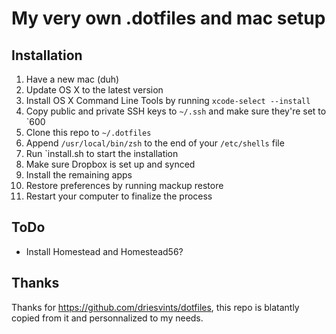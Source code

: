 # My very own .dotfiles and mac setup

## Installation

1. Have a new mac (duh)
2. Update OS X to the latest version
3. Install OS X Command Line Tools by running `xcode-select --install`
4. Copy public and private SSH keys to `~/.ssh` and make sure they're set to `600
5. Clone this repo to `~/.dotfiles`
6. Append `/usr/local/bin/zsh` to the end of your `/etc/shells` file
7. Run `install.sh to start the installation
8. Make sure Dropbox is set up and synced
9. Install the remaining apps
10. Restore preferences by running mackup restore
11. Restart your computer to finalize the process

## ToDo

- Install Homestead and Homestead56?

## Thanks

Thanks for https://github.com/driesvints/dotfiles, this repo is blatantly copied from it and personnalized to my needs.
